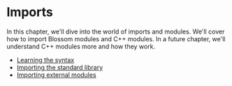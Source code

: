 # Imports

In this chapter, we'll dive into the world of imports and modules. We'll cover how to import Blossom modules and C++ modules. In a future chapter, we'll understand C++ modules more and how they work.

- [Learning the syntax](./imports/syntax.md)
- [Importing the standard library](./imports/standard.md)
- [Importing external modules](./imports/external.md)

<!-- - [C++ modules]()
  - [Creating C++ modules]()
  - [Loading C++ modules]() -->
